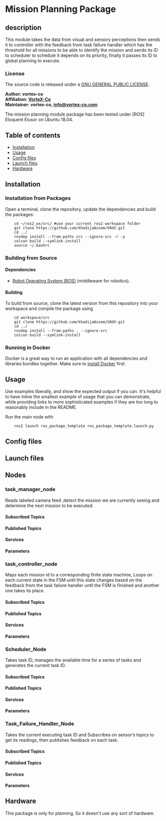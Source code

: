 # Mission Planning Package

## description

This module takes the data from visual and sensory perceptions then sends it to controller with the feedback from task failure handler which has the threshold for all missions to be able to identify the mission and sends its ID to scheduler to schedule it depends on its priority, finally it passes its ID to global planning to execute.

### License

The source code is released under a [GNU GENERAL PUBLIC LICENSE](https://github.com/fatma-mohamed-98/VAUV/blob/master/LICENSE).

**Author: vortex-co<br />
Affiliation: [VorteX-Co](https://vortex-co.com/home)<br />
Maintainer: vortex-co, info@vortex-co.com**

The mission planning module package has been tested under [ROS] Eloquent Elusor on Ubuntu 18.04.

## Table of contents
* [Installation](#Installation)
* [Usage](#Usage)
* [Config files](#Config-files)
* [Launch files](#Launch-files)
* [Hardware](#hardware)


## Installation
### Installation from Packages

Open a terminal, clone the repository, update the dependencies and build the packages:
~~~
	cd ~/ros2_ws/src/ #use your current ros2 workspace folder
	git clone https://github.com/khadijaAssem/VAUV.git
	cd ../
	rosdep install --from-paths src --ignore-src -r -y
	colcon build --symlink-install
	source ~/.bashrc
~~~   

### Building from Source

#### Dependencies

- [Robot Operating System (ROS)](http://wiki.ros.org) (middleware for robotics).

#### Building

To build from source, clone the latest version from this repository into your  workspace and compile the package using
~~~
	cd workspace/src
	git clone https://github.com/khadijaAssem/VAUV.git
	cd ../
	rosdep install --from-paths . --ignore-src
	colcon build --symlink-install
~~~
### Running in Docker

Docker is a great way to run an application with all dependencies and libraries bundles together. 
Make sure to [install Docker](https://docs.docker.com/get-docker/) first. 


## Usage

Use examples liberally, and show the expected output if you can. It's helpful to have inline the smallest example of usage that you can demonstrate, while providing links to more sophisticated examples if they are too long to reasonably include in the README.

Run the main node with
~~~
	ros2 launch ros_package_template ros_package_template.launch.py
~~~
## Config files

## Launch files

## Nodes

### task_manager_node

Reads labeled camera feed ,detect the mission we are currently seeing and determine the next mission to be executed.

#### Subscribed Topics

#### Published Topics

#### Services

#### Parameters

### task_controller_node

Maps each mission id to a corresponding finite state machine, Loops on each current state in the FSM until this state changes based on the feedback from the task failure handler until the FSM is finished and another one takes its place.

#### Subscribed Topics

#### Published Topics

#### Services

#### Parameters

### Scheduler_Node

Takes task ID, manages the available time for a series of tasks and generates the current task ID.


#### Subscribed Topics

#### Published Topics

#### Services

#### Parameters

### Task_Failure_Handler_Node

Takes the current executing task ID and Subscribes on sensor’s topics to get its readings, then publishes feedback on each task.

#### Subscribed Topics	

#### Published Topics
	
#### Services

#### Parameters

## Hardware

This package is only for planning, So it doesn't use any sort of hardware.
